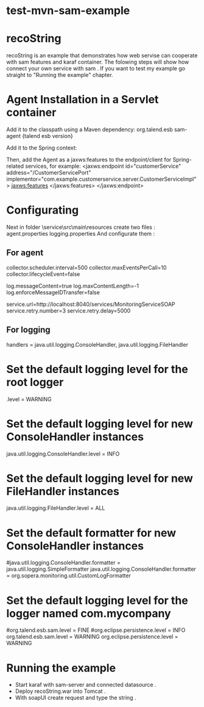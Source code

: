 test-mvn-sam-example
======================


recoString
====================

recoString is an example that demonstrates how web servise can cooperate with sam features and karaf container. 
The folowing steps will show how connect your own service with sam . If you want to test my example
go straight to "Running the example" chapter. 


Agent Installation in a Servlet container
====================

Add it to the classpath using a Maven dependency:
			<dependency>
   		 <groupId>org.talend.esb</groupId>
    		<artifactId>sam-agent</artifactId>
   		 <version>{talend esb version}</version>
			</dependency>

Add it to the Spring context:
<import resource="classpath:agent-context.xml" />

Then, add the Agent as a jaxws:features to the endpoint/client for Spring-related services, for example:
<jaxws:endpoint
    id="customerService" address="/CustomerServicePort" 
    implementor="com.example.customerservice.server.CustomerServiceImpl"> 
    <jaxws:features>
        <ref bean="eventFeature"/>
    </jaxws:features>
</jaxws:endpoint>

Configurating
====================
Next in folder \service\src\main\resources create two files :
agent.properties 
logging.properties
And configurate them :

For agent
-------------------------------
collector.scheduler.interval=500
collector.maxEventsPerCall=10
collector.lifecycleEvent=false

log.messageContent=true
log.maxContentLength=-1
log.enforceMessageIDTransfer=false

service.url=http://localhost:8040/services/MonitoringServiceSOAP
service.retry.number=3
service.retry.delay=5000

For logging
-------------------------------
handlers = java.util.logging.ConsoleHandler, java.util.logging.FileHandler 

# Set the default logging level for the root logger 
.level = WARNING 

# Set the default logging level for new ConsoleHandler instances 
java.util.logging.ConsoleHandler.level = INFO 

# Set the default logging level for new FileHandler instances 
java.util.logging.FileHandler.level = ALL 

# Set the default formatter for new ConsoleHandler instances 
#java.util.logging.ConsoleHandler.formatter = java.util.logging.SimpleFormatter 
java.util.logging.ConsoleHandler.formatter = org.sopera.monitoring.util.CustomLogFormatter

# Set the default logging level for the logger named com.mycompany 
#org.talend.esb.sam.level = FINE 
#org.eclipse.persistence.level = INFO
org.talend.esb.sam.level = WARNING 
org.eclipse.persistence.level = WARNING

Running the example
====================

- Start karaf with sam-server and connected datasource . 
- Deploy recoString.war into Tomcat . 
- With soapUI create request and type the string .
